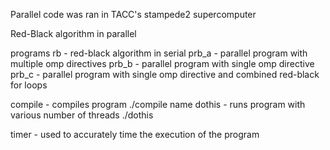 Parallel code was ran in TACC's stampede2 supercomputer

Red-Black algorithm in parallel

programs
rb - red-black algorithm in serial
prb_a - parallel program with multiple omp directives
prb_b - parallel program with single omp directive 
prb_c - parallel program with single omp directive and combined red-black for loops

compile - compiles program	./compile name
dothis - runs program with various number of threads ./dothis

timer - used to accurately time the execution of the program
